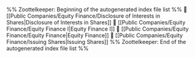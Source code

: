 %% Zoottelkeeper: Beginning of the autogenerated index file list  %%
📄 [[Public Companies/Equity Finance/Disclosure of Interests in Shares|Disclosure of Interests in Shares]]
📄 [[Public Companies/Equity Finance/Equity Finance I|Equity Finance I]]
📄 [[Public Companies/Equity Finance/Equity Finance|Equity Finance]]
📄 [[Public Companies/Equity Finance/Issuing Shares|Issuing Shares]]
%% Zoottelkeeper: End of the autogenerated index file list  %%
